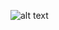 ![alt text](https://www.google.com/url?sa=i&url=https%3A%2F%2Fwww.northeastern.edu%2Fgraduate%2Fblog%2Fdata-science-careers-shaping-our-future%2F&psig=AOvVaw3a6uclpHkT9edJzisarOiL&ust=1641476447512000&source=images&cd=vfe&ved=0CAsQjRxqFwoTCJjpwrXgmvUCFQAAAAAdAAAAABAK)
